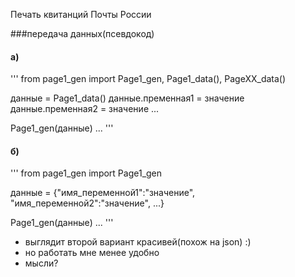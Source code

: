 Печать квитанций Почты России



###передача данных(псевдокод)
#### а) 
'''
 from page1_gen import Page1_gen, Page1_data(), PageXX_data() 
 
 данные = Page1_data()
 данные.пременная1 = значение
 данные.пременная2 = значение
 ...
 
 Page1_gen(данные)
 ...
''' 
 
#### б)
'''
 from page1_gen import Page1_gen 
 
 данные = {"имя_переменной1":"значение", "имя_переменной2":"значение", ...}
 
 Page1_gen(данные)
 ...
'''


- выглядит второй вариант красивей(похож на json) :)
- но работать мне менее удобно
- мысли?
